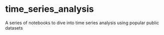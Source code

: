 # time_series_analysis
A series of notebooks to dive into time series analysis using popular public datasets

